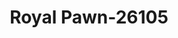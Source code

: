 ---
f_zip-code: 22630
f_state-code: VA
title: Royal Pawn-26105
f_phone: 540-635-2400
f_city-only: Front Royal
f_address: 307 South Street Front Royal
f_location-unique-id: '26105'
slug: royal-pawn-26105
updated-on: '2024-05-30T13:46:58.046Z'
created-on: '2024-05-30T13:36:59.803Z'
published-on: '2024-05-30T13:54:32.469Z'
f_city-state: cms/city/front-royal-va.md
f_company: cms/company/royal-pawn.md
f_state: cms/state/virginia.md
layout: '[payday-loan].html'
tags: payday-loan
---